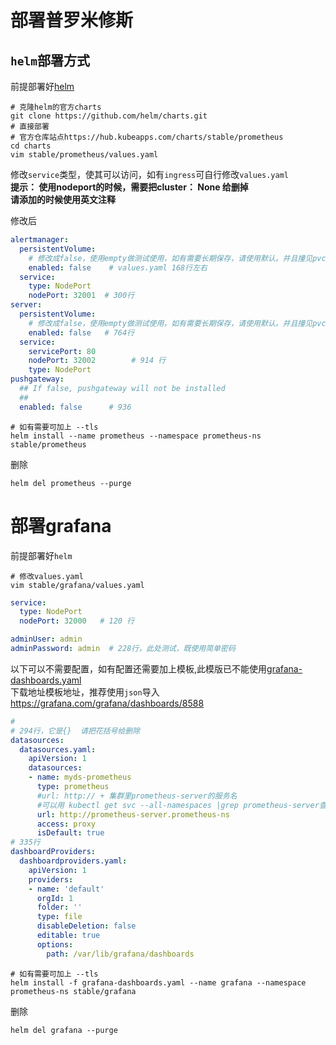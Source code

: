 # 部署普罗米修斯  
## `helm`部署方式   
前提部署好[helm](practice/helm/README.md)

```
# 克隆helm的官方charts
git clone https://github.com/helm/charts.git
# 直接部署
# 官方仓库站点https://hub.kubeapps.com/charts/stable/prometheus
cd charts
vim stable/prometheus/values.yaml
```
修改`service`类型，使其可以访问，如有`ingress`可自行修改`values.yaml`  
**提示： 使用nodeport的时候，需要把cluster： None 给删掉**    
**请添加的时候使用英文注释**  

修改后
```yaml
alertmanager:
  persistentVolume:
    # 修改成false，使用empty做测试使用，如有需要长期保存，请使用默认。并且撞见pvc
    enabled: false    # values.yaml 168行左右
  service:
    type: NodePort
    nodePort: 32001  # 300行
server:
  persistentVolume:
    # 修改成false，使用empty做测试使用，如有需要长期保存，请使用默认。并且撞见pvc
    enabled: false   # 764行
  service:
    servicePort: 80
    nodePort: 32002        # 914 行     
    type: NodePort
pushgateway:
  ## If false, pushgateway will not be installed
  ##
  enabled: false      # 936
```

```
# 如有需要可加上 --tls
helm install --name prometheus --namespace prometheus-ns stable/prometheus
```
删除
```
helm del prometheus --purge
```

# 部署grafana
前提部署好`helm`
```
# 修改values.yaml
vim stable/grafana/values.yaml
```

```yaml
service:
  type: NodePort
  nodePort: 32000   # 120 行

adminUser: admin
adminPassword: admin  # 228行，此处测试，既使用简单密码

```
以下可以不需要配置，如有配置还需要加上模板,此模版已不能使用[grafana-dashboards.yaml](/manifests/example/prometheus/grafana-dashboards.yaml)   
下载地址模板地址，推荐使用`json`导入 https://grafana.com/grafana/dashboards/8588  
```yaml
#
# 294行，它是{}  请把花括号给删除
datasources:          
  datasources.yaml:
    apiVersion: 1
    datasources:
    - name: myds-prometheus
      type: prometheus
      #url: http:// + 集群里prometheus-server的服务名
      #可以用 kubectl get svc --all-namespaces |grep prometheus-server查看
      url: http://prometheus-server.prometheus-ns
      access: proxy
      isDefault: true
# 335行
dashboardProviders:
  dashboardproviders.yaml:
    apiVersion: 1
    providers:
    - name: 'default'
      orgId: 1
      folder: ''
      type: file
      disableDeletion: false
      editable: true
      options:
        path: /var/lib/grafana/dashboards
```

```
# 如有需要可加上 --tls
helm install -f grafana-dashboards.yaml --name grafana --namespace prometheus-ns stable/grafana
```
删除
```
helm del grafana --purge
```
